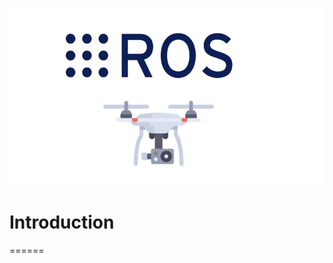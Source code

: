 ![Ros picture](https://raw.githubusercontent.com/AlaaElnagar/ROS/master/pic/ROSPic.jpg)
# Introduction
======


